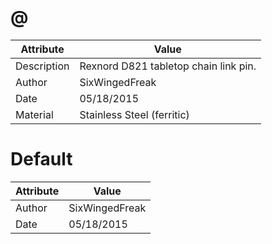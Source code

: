 # @
| Attribute | Value |
| ---  | ---     |
| Description | Rexnord D821 tabletop chain link pin. |
| Author | SixWingedFreak |
| Date | 05/18/2015 |
| Material | Stainless Steel (ferritic) |
# Default
| Attribute | Value |
| ---  | ---     |
| Author | SixWingedFreak |
| Date | 05/18/2015 |
